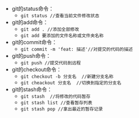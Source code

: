- git的status命令：
  - `git status //查看当前文件修改状态`
- git的add命令：  
  - `git add . //添加全部修改`   
  - `git add 要添加的文件名称或文件夹名称`  
- git的commit命令：  
  - `git commit -m 'feat: 描述'//对提交的代码的描述`   
- git的push命令：
  - `git push //提交代码到远程`
- git的checkout命令：
  - `git checkout -b 分支名  //新建分支名称`
  - `git cheackout 分支名  //切换到指定的分支名`
- git的stash命令：
  - `git stash  //将修改的代码暂存`
  - `git stash list //查看暂存列表`
  - `git stash pop //拿出最近的暂存记录`
  